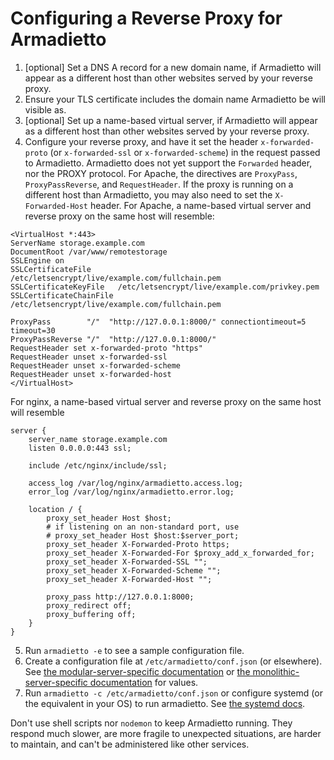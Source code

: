 # Configuring a Reverse Proxy for Armadietto

1. [optional] Set a DNS A record for a new domain name, if Armadietto will appear as a different host than other websites served by your reverse proxy.
2. Ensure your TLS certificate includes the domain name Armadietto be will visible as.
3. [optional] Set up a name-based virtual server, if Armadietto will appear as a different host than other websites served by your reverse proxy.
4. Configure your reverse proxy, and have it set the header `x-forwarded-proto` (or `x-forwarded-ssl` or `x-forwarded-scheme`) in the request passed to Armadietto. Armadietto does not yet support the `Forwarded` header, nor the PROXY protocol. For Apache, the directives are `ProxyPass`, `ProxyPassReverse`, and `RequestHeader`. If the proxy is running on a different host than Armadietto, you may also need to set the `X-Forwarded-Host` header. For Apache, a name-based virtual server and reverse proxy on the same host will resemble:
```
<VirtualHost *:443>
ServerName storage.example.com
DocumentRoot /var/www/remotestorage
SSLEngine on
SSLCertificateFile      /etc/letsencrypt/live/example.com/fullchain.pem
SSLCertificateKeyFile   /etc/letsencrypt/live/example.com/privkey.pem
SSLCertificateChainFile /etc/letsencrypt/live/example.com/fullchain.pem

ProxyPass        "/"  "http://127.0.0.1:8000/" connectiontimeout=5 timeout=30
ProxyPassReverse "/"  "http://127.0.0.1:8000/"
RequestHeader set x-forwarded-proto "https"
RequestHeader unset x-forwarded-ssl
RequestHeader unset x-forwarded-scheme
RequestHeader unset x-forwarded-host
</VirtualHost>
```
For nginx, a name-based virtual server and reverse proxy on the same host will resemble
```
server {
    server_name storage.example.com
    listen 0.0.0.0:443 ssl;

    include /etc/nginx/include/ssl;

    access_log /var/log/nginx/armadietto.access.log;
    error_log /var/log/nginx/armadietto.error.log;

    location / {
        proxy_set_header Host $host;
        # if listening on an non-standard port, use
        # proxy_set_header Host $host:$server_port;
        proxy_set_header X-Forwarded-Proto https;
        proxy_set_header X-Forwarded-For $proxy_add_x_forwarded_for;
        proxy_set_header X-Forwarded-SSL "";
        proxy_set_header X-Forwarded-Scheme "";
        proxy_set_header X-Forwarded-Host "";

        proxy_pass http://127.0.0.1:8000;
        proxy_redirect off;
        proxy_buffering off;
    }
}

```
5. Run `armadietto -e` to see a sample configuration file.
6. Create a configuration file at `/etc/armadietto/conf.json` (or elsewhere). See [the modular-server-specific documentation](../notes/modular-server.md) or [the monolithic-server-specific documentation](../notes/monolithic-server.md) for values.
7. Run `armadietto -c /etc/armadietto/conf.json` or configure systemd (or the equivalent in your OS) to run armadietto.  See [the systemd docs](../contrib/systemd/README.md).

Don't use shell scripts nor `nodemon` to keep Armadietto running.
They respond much slower, are more fragile to unexpected situations, are harder to maintain, and can't be administered like other services.
